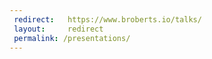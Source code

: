```yaml
---
 redirect:   https://www.broberts.io/talks/
 layout:     redirect
 permalink: /presentations/
---
```

